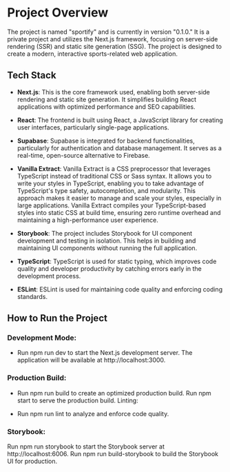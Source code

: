 # Project Overview

The project is named "sportify" and is currently in version "0.1.0." It is a private project and utilizes the Next.js framework, focusing on server-side rendering (SSR) and static site generation (SSG). The project is designed to create a modern, interactive sports-related web application.

## Tech Stack

- **Next.js**: This is the core framework used, enabling both server-side rendering and static site generation. It simplifies building React applications with optimized performance and SEO capabilities.

- **React**: The frontend is built using React, a JavaScript library for creating user interfaces, particularly single-page applications.

- **Supabase**: Supabase is integrated for backend functionalities, particularly for authentication and database management. It serves as a real-time, open-source alternative to Firebase.

- **Vanilla Extract**: Vanilla Extract is a CSS preprocessor that leverages TypeScript instead of traditional CSS or Sass syntax. It allows you to write your styles in TypeScript, enabling you to take advantage of TypeScript's type safety, autocompletion, and modularity. This approach makes it easier to manage and scale your styles, especially in large applications. Vanilla Extract compiles your TypeScript-based styles into static CSS at build time, ensuring zero runtime overhead and maintaining a high-performance user experience.

- **Storybook**: The project includes Storybook for UI component development and testing in isolation. This helps in building and maintaining UI components without running the full application.

- **TypeScript**: TypeScript is used for static typing, which improves code quality and developer productivity by catching errors early in the development process.

- **ESLint**: ESLint is used for maintaining code quality and enforcing coding standards.

## How to Run the Project

### Development Mode:

- Run npm run dev to start the Next.js development server.
  The application will be available at http://localhost:3000.

### Production Build:

- Run npm run build to create an optimized production build.
  Run npm start to serve the production build.
  Linting:

- Run npm run lint to analyze and enforce code quality.

### Storybook:

Run npm run storybook to start the Storybook server at http://localhost:6006.
Run npm run build-storybook to build the Storybook UI for production.
